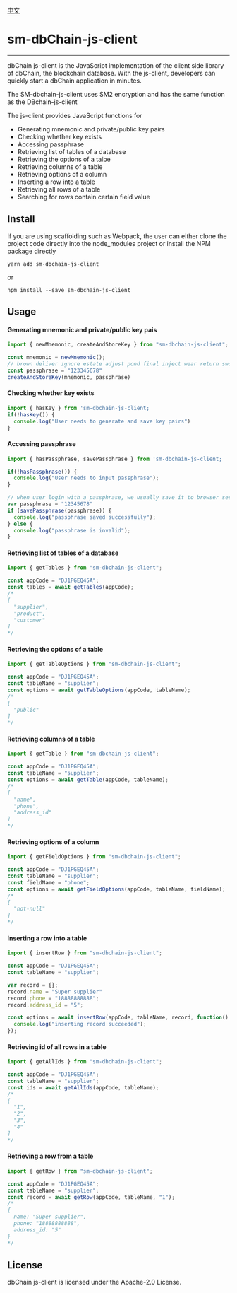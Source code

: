 [中文](https://github.com/dbchaincloud/js-client/blob/master/README_ch.md)

# sm-dbChain-js-client

---

dbChain js-client is the JavaScript implementation of the client side library of dbChain, the blockchain database. With the js-client, developers can quickly start a dbChain application in minutes.

The SM-dbchain-js-client uses SM2 encryption and has the same function as the DBchain-js-client

The js-client provides JavaScript functions for

- Generating mnemonic and private/public key pairs 
- Checking whether key exists
- Accessing passphrase
- Retrieving list of tables of a database
- Retrieving the options of a talbe
- Retrieving columns of a table
- Retrieving options of a column
- Inserting a row into a table
- Retrieving all rows of a table
- Searching for rows contain certain field value

## Install

If you are using scaffolding such as Webpack, the user can either clone the project code directly into the node_modules project or install the NPM package directly

```shell
yarn add sm-dbchain-js-client
```

or

```shell
npm install --save sm-dbchain-js-client
```


## Usage

#### Generating mnemonic and private/public key pais
```javascript
import { newMnemonic, createAndStoreKey } from "sm-dbchain-js-client";

const mnemonic = newMnemonic();
// brown deliver ignore estate adjust pond final inject wear return sword silent
const passphrase = "123345678"
createAndStoreKey(mnemonic, passphrase)
```

#### Checking whether key exists
```javascript
import { hasKey } from 'sm-dbchain-js-client;
if(!hasKey()) {
  console.log("User needs to generate and save key pairs")
}
```

#### Accessing passphrase
```javascript
import { hasPassphrase, savePassphrase } from 'sm-dbchain-js-client;

if(!hasPassphrase()) {
  console.log("User needs to input passphrase");
}

// when user login with a passphrase, we usually save it to browser session storage
var passphrase = "12345678"
if (savePassphrase(passphrase)) {
  console.log("passphrase saved successfully");
} else {
  console.log("passphrase is invalid");
}
```

#### Retrieving list of tables of a database
```javascript
import { getTables } from "sm-dbchain-js-client";

const appCode = "DJ1PGEQ45A";
const tables = await getTables(appCode);
/*
[
  "supplier",
  "product",
  "customer"
]
*/
```

#### Retrieving the options of a table
```javascript
import { getTableOptions } from "sm-dbchain-js-client";

const appCode = "DJ1PGEQ45A";
const tableName = "supplier";
const options = await getTableOptions(appCode, tableName);
/*
[
  "public"
]
*/
```

#### Retrieving columns of a table
```javascript
import { getTable } from "sm-dbchain-js-client";

const appCode = "DJ1PGEQ45A";
const tableName = "supplier";
const options = await getTable(appCode, tableName);
/*
[
  "name",
  "phone",
  "address_id"
]
*/
```
#### Retrieving options of a column
```javascript
import { getFieldOptions } from "sm-dbchain-js-client";

const appCode = "DJ1PGEQ45A";
const tableName = "supplier";
const fieldName = "phone";
const options = await getFieldOptions(appCode, tableName, fieldName);
/*
[
  "not-null"
]
*/
```
#### Inserting a row into a table
```javascript
import { insertRow } from "sm-dbchain-js-client";

const appCode = "DJ1PGEQ45A";
const tableName = "supplier";

var record = {};
record.name = "Super supplier"
record.phone = "18888888888";
record.address_id = "5";

const options = await insertRow(appCode, tableName, record, function() {
  console.log("inserting record succeeded");
});
```

#### Retrieving id of all rows in a table
```javascript
import { getAllIds } from "sm-dbchain-js-client";

const appCode = "DJ1PGEQ45A";
const tableName = "supplier";
const ids = await getAllIds(appCode, tableName);
/*
[
  "1",
  "2",
  "3",
  "4"
]
*/
```

#### Retrieving a row from a table
```javascript
import { getRow } from "sm-dbchain-js-client";

const appCode = "DJ1PGEQ45A";
const tableName = "supplier";
const record = await getRow(appCode, tableName, "1");
/*
{
  name: "Super supplier",
  phone: "18888888888",
  address_id: "5"
}
*/
```

## License

dbChain js-client is licensed under the Apache-2.0 License.
